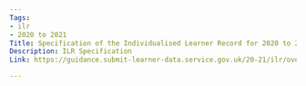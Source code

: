 ```yaml
---
Tags:
- ilr
- 2020 to 2021
Title: Specification of the Individualised Learner Record for 2020 to 2021
Description: ILR Specification
Link: https://guidance.submit-learner-data.service.gov.uk/20-21/ilr/overview

---
```

